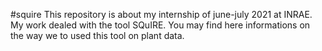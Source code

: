 #squire
This repository is about my internship of june-july 2021 at INRAE.
My work dealed with the tool SQuIRE. You may find here informations on the way we to used this tool on plant data.
